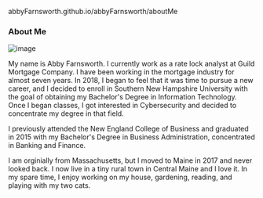 abbyFarnsworth.github.io/abbyFarnsworth/aboutMe
### About Me

![image](https://user-images.githubusercontent.com/86175837/154809407-6aa7ff03-42da-46e4-8966-0c7705b71c36.png)

My name is Abby Farnsworth. I currently work as a rate lock analyst at Guild Mortgage Company. I have been working in the mortgage industry for almost seven years. In 2018, I began to feel that it was time to pursue a new career, and I decided to enroll in Southern New Hampshire University with the goal of obtaining my Bachelor's Degree in Information Technology. Once I began classes, I got interested in Cybersecurity and decided to concentrate my degree in that field.

I previously attended the New England College of Business and graduated in 2015 with my Bachelor's Degree in Business Administration, concentrated in Banking and Finance.

I am orginially from Massachusetts, but I moved to Maine in 2017 and never looked back. I now live in a tiny rural town in Central Maine and I love it. In my spare time, I enjoy working on my house, gardening, reading, and playing with my two cats.
